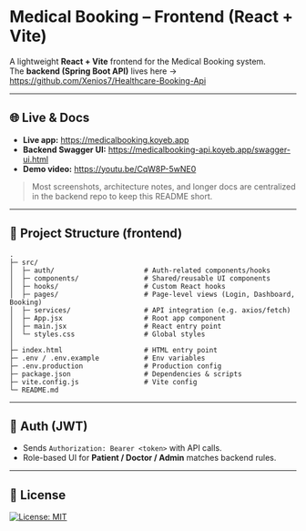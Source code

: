 # Medical Booking – Frontend (React + Vite)

A lightweight **React + Vite** frontend for the Medical Booking system.  
The **backend (Spring Boot API)** lives here → https://github.com/Xenios7/Healthcare-Booking-Api

---

## 🌐 Live & Docs
- **Live app:** https://medicalbooking.koyeb.app
- **Backend Swagger UI:** https://medicalbooking-api.koyeb.app/swagger-ui.html
- **Demo video:** https://youtu.be/CqW8P-5wNE0

> Most screenshots, architecture notes, and longer docs are centralized in the backend repo to keep this README short.

---

## 🧱 Project Structure (frontend)


```
.
├─ src/
│  ├─ auth/                      # Auth-related components/hooks
│  ├─ components/                # Shared/reusable UI components
│  ├─ hooks/                     # Custom React hooks
│  ├─ pages/                     # Page-level views (Login, Dashboard, Booking)
│  ├─ services/                  # API integration (e.g. axios/fetch)
│  ├─ App.jsx                    # Root app component
│  ├─ main.jsx                   # React entry point
│  └─ styles.css                 # Global styles
│
├─ index.html                    # HTML entry point
├─ .env / .env.example           # Env variables
├─ .env.production               # Production config
├─ package.json                  # Dependencies & scripts
├─ vite.config.js                # Vite config
└─ README.md
```

---

## 🔑 Auth (JWT)
- Sends `Authorization: Bearer <token>` with API calls.
- Role-based UI for **Patient / Doctor / Admin** matches backend rules.

---

## 📜 License

[![License: MIT](https://img.shields.io/badge/License-MIT-yellow.svg)](LICENSE)

